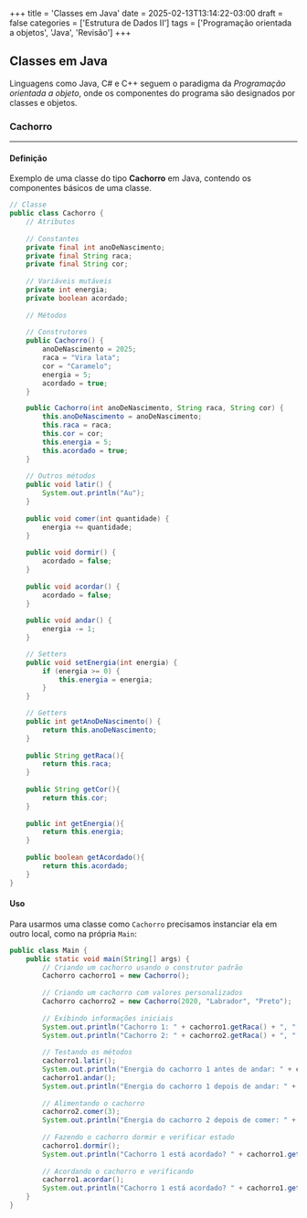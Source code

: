 +++
title = 'Classes em Java'
date = 2025-02-13T13:14:22-03:00
draft = false
categories = ['Estrutura de Dados II']
tags = ['Programação orientada a objetos', 'Java', 'Revisão']
+++

## Classes em Java

Linguagens como Java, C# e C++ seguem o paradigma da *Programação orientada a objeto*, onde os componentes do programa são designados por classes e objetos.

### Cachorro
---
#### Definição
Exemplo de uma classe do tipo **Cachorro** em Java, contendo os componentes básicos de uma classe.

```java
// Classe
public class Cachorro {
    // Atributos
    
    // Constantes
    private final int anoDeNascimento;
    private final String raca;
    private final String cor;
    
    // Variáveis mutáveis
    private int energia;
    private boolean acordado;
    
    // Métodos
    
    // Construtores    
    public Cachorro() {
        anoDeNascimento = 2025;
        raca = "Vira lata";
        cor = "Caramelo";
        energia = 5;
        acordado = true;
    }

    public Cachorro(int anoDeNascimento, String raca, String cor) {
        this.anoDeNascimento = anoDeNascimento;
        this.raca = raca;
        this.cor = cor;
        this.energia = 5;
        this.acordado = true;
    }
    
    // Outros métodos
    public void latir() {
        System.out.println("Au");
    }
    
    public void comer(int quantidade) {
        energia += quantidade;
    }
    
    public void dormir() {
        acordado = false;
    }
    
    public void acordar() {
        acordado = false;
    }
    
    public void andar() {
        energia -= 1;
    }

    // Setters
    public void setEnergia(int energia) {
        if (energia >= 0) {
            this.energia = energia;
        }
    }

    // Getters
    public int getAnoDeNascimento() {
        return this.anoDeNascimento;
    }
    
    public String getRaca(){
        return this.raca;
    }
    
    public String getCor(){
        return this.cor;
    }
    
    public int getEnergia(){
        return this.energia;
    }
    
    public boolean getAcordado(){
        return this.acordado;
    }
}
```

#### Uso

Para usarmos uma classe como `Cachorro` precisamos instanciar ela em outro local, como na própria `Main`:

```java
public class Main {
    public static void main(String[] args) {
        // Criando um cachorro usando o construtor padrão
        Cachorro cachorro1 = new Cachorro();
        
        // Criando um cachorro com valores personalizados
        Cachorro cachorro2 = new Cachorro(2020, "Labrador", "Preto");
        
        // Exibindo informações iniciais
        System.out.println("Cachorro 1: " + cachorro1.getRaca() + ", " + cachorro1.getCor() + ", Ano: " + cachorro1.getAnoDeNascimento());
        System.out.println("Cachorro 2: " + cachorro2.getRaca() + ", " + cachorro2.getCor() + ", Ano: " + cachorro2.getAnoDeNascimento());
        
        // Testando os métodos
        cachorro1.latir();
        System.out.println("Energia do cachorro 1 antes de andar: " + cachorro1.getEnergia());
        cachorro1.andar();
        System.out.println("Energia do cachorro 1 depois de andar: " + cachorro1.getEnergia());
        
        // Alimentando o cachorro
        cachorro2.comer(3);
        System.out.println("Energia do cachorro 2 depois de comer: " + cachorro2.getEnergia());
        
        // Fazendo o cachorro dormir e verificar estado
        cachorro1.dormir();
        System.out.println("Cachorro 1 está acordado? " + cachorro1.getAcordado());
        
        // Acordando o cachorro e verificando
        cachorro1.acordar();
        System.out.println("Cachorro 1 está acordado? " + cachorro1.getAcordado());
    }
}
```
